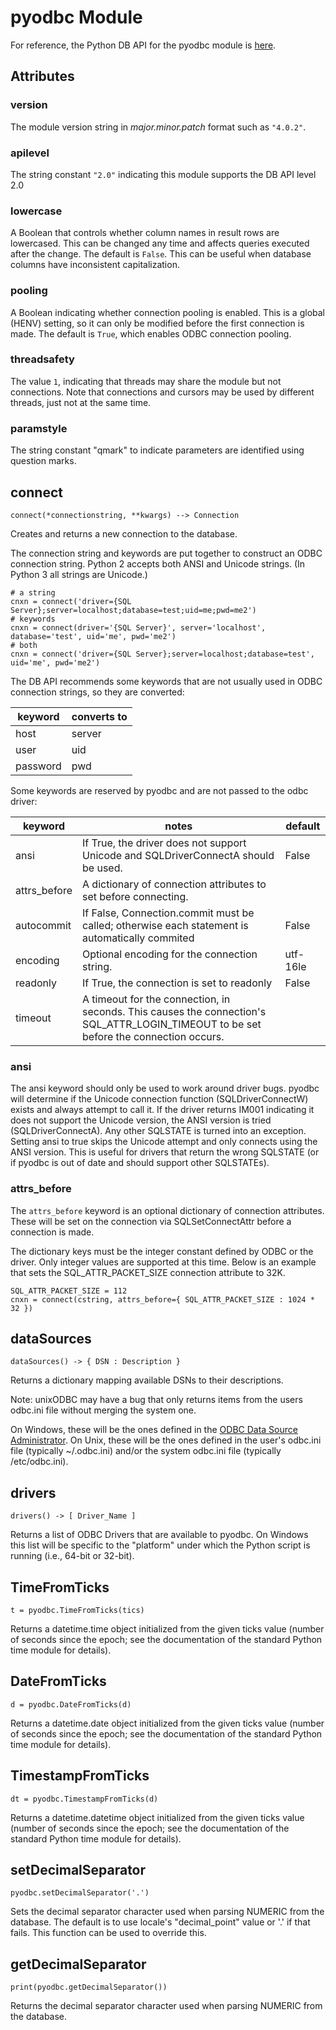 # pyodbc Module

For reference, the Python DB API for the pyodbc module is [here](https://www.python.org/dev/peps/pep-0249/#module-interface).

## Attributes

### version

The module version string in *major.minor.patch* format such as `"4.0.2"`.

### apilevel

The string constant `"2.0"` indicating this module supports the DB API level 2.0

### lowercase

A Boolean that controls whether column names in result rows are lowercased. This can be changed
any time and affects queries executed after the change. The default is `False`. This can be
useful when database columns have inconsistent capitalization.

### pooling

A Boolean indicating whether connection pooling is enabled. This is a global (HENV) setting, so
it can only be modified before the first connection is made. The default is `True`, which
enables ODBC connection pooling.

### threadsafety

The value `1`, indicating that threads may share the module but not connections. Note that
connections and cursors may be used by different threads, just not at the same time.

### paramstyle

The string constant "qmark" to indicate parameters are identified using question marks.

## connect

    connect(*connectionstring, **kwargs) --> Connection

Creates and returns a new connection to the database.

The connection string and keywords are put together to construct an ODBC connection string.
Python 2 accepts both ANSI and Unicode strings.  (In Python 3 all strings are Unicode.)

    # a string
    cnxn = connect('driver={SQL Server};server=localhost;database=test;uid=me;pwd=me2')
    # keywords
    cnxn = connect(driver='{SQL Server}', server='localhost', database='test', uid='me', pwd='me2')
    # both
    cnxn = connect('driver={SQL Server};server=localhost;database=test', uid='me', pwd='me2')

The DB API recommends some keywords that are not usually used in ODBC connection strings, so
they are converted:

keyword   | converts to
----------|------------
host      | server
user      | uid
password  | pwd


Some keywords are reserved by pyodbc and are not passed to the odbc driver:

keyword | notes | default
------- | ----- | -------
ansi | If True, the driver does not support Unicode and SQLDriverConnectA should be used. | False
attrs_before | A dictionary of connection attributes to set before connecting. |
autocommit | If False, Connection.commit must be called; otherwise each statement is automatically commited | False
encoding | Optional encoding for the connection string. | utf-16le
readonly | If True, the connection is set to readonly | False
timeout | A timeout for the connection, in seconds.  This causes the connection's SQL_ATTR_LOGIN_TIMEOUT to be set before the connection occurs. |

### ansi</h4>

The ansi keyword should only be used to work around driver bugs. pyodbc will determine if the
Unicode connection function (SQLDriverConnectW) exists and always attempt to call it. If the
driver returns IM001 indicating it does not support the Unicode version, the ANSI version is
tried (SQLDriverConnectA). Any other SQLSTATE is turned into an exception. Setting ansi to true
skips the Unicode attempt and only connects using the ANSI version. This is useful for drivers
that return the wrong SQLSTATE (or if pyodbc is out of date and should support other
SQLSTATEs).

### attrs_before</h4>

The `attrs_before` keyword is an optional dictionary of connection attributes.  These will be
set on the connection via SQLSetConnectAttr before a connection is made.

The dictionary keys must be the integer constant defined by ODBC or the driver.  Only integer
values are supported at this time.  Below is an example that sets the SQL_ATTR_PACKET_SIZE
connection attribute to 32K.

    SQL_ATTR_PACKET_SIZE = 112
    cnxn = connect(cstring, attrs_before={ SQL_ATTR_PACKET_SIZE : 1024 * 32 })

## dataSources

    dataSources() -> { DSN : Description }

Returns a dictionary mapping available DSNs to their descriptions.

Note: unixODBC may have a bug that only returns items from the users odbc.ini file without
merging the system one.

On Windows, these will be the ones defined in the [ODBC Data Source Administrator](https://msdn.microsoft.com/en-us/library/ms188691.aspx).  On Unix, these will be the ones defined in the user's odbc.ini file (typically ~/.odbc.ini) and/or the system odbc.ini file (typically /etc/odbc.ini).

## drivers

    drivers() -> [ Driver_Name ]

Returns a list of ODBC Drivers that are available to pyodbc. On Windows this list will be specific to the "platform" under which the Python script is running (i.e., 64-bit or 32-bit).

## TimeFromTicks

    t = pyodbc.TimeFromTicks(tics)

Returns a datetime.time object initialized from the given ticks value (number of seconds since
the epoch; see the documentation of the standard Python time module for details).

## DateFromTicks

    d = pyodbc.DateFromTicks(d)
    
Returns a datetime.date object initialized from the given ticks value (number of seconds since
the epoch; see the documentation of the standard Python time module for details).

## TimestampFromTicks

    dt = pyodbc.TimestampFromTicks(d)
    
Returns a datetime.datetime object initialized from the given ticks value (number of seconds since
the epoch; see the documentation of the standard Python time module for details).

## setDecimalSeparator

    pyodbc.setDecimalSeparator('.')

Sets the decimal separator character used when parsing NUMERIC from the database.  The default
is to use locale's "decimal_point" value or '.' if that fails.  This function can be used to
override this.

## getDecimalSeparator

    print(pyodbc.getDecimalSeparator())
    
Returns the decimal separator character used when parsing NUMERIC from the database.
